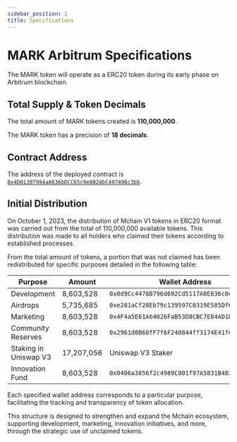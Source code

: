 ```yaml
---
sidebar_position: 2
title: Specifications
---
```


# MARK Arbitrum Specifications

The MARK token will operate as a ERC20 token during its early phase on Arbitrum blockchain.

## Total Supply & Token Decimals

The total amount of MARK tokens created is **110,000,000**.

The MARK token has a precision of **18 decimals**.

## Contract Address

The address of the deployed contract is 
[`0x4D01397994aA636bDCC65c9e8024bC497498c3bb`](https://arbiscan.io/address/0x4D01397994aA636bDCC65c9e8024bC497498c3bb).

## Initial Distribution

On October 1, 2023, the distribution of Mchain V1 tokens in ERC20 format was carried out from the total of 110,000,000 available tokens. This distribution was made to all holders who claimed their tokens according to established processes.

From the total amount of tokens, a portion that was not claimed has been redistributed for specific purposes detailed in the following table:

| Purpose                | Amount    | Wallet Address                             |
|------------------------|-----------|--------------------------------------------|
| Development            | 8,603,528 | `0x0d9Cc4478B796d692Cd5117A0E836c0d00869FaE` |
| Airdrops               | 5,735,685 | `0xe281aCf28Eb79c139597C0319E585Df0944B5901` |
| Marketing              | 8,603,528 | `0x4F4a5E61A64026FaB53D8CBC7E84AD1D06d51EEC` |
| Community Reserves     | 8,603,528 | `0x2961d0B60fF7f6F240844ff3174E41f6C646f3f8` |
| Staking in Uniswap V3  | 17,207,056| Uniswap V3 Staker                           |
| Innovation Fund        | 8,603,528 | `0x0406a3856f2c4989C001f97A5831B48212C23E68` |

Each specified wallet address corresponds to a particular purpose, facilitating the tracking and transparency of token allocation.

This structure is designed to strengthen and expand the Mchain ecosystem, supporting development, marketing, innovation initiatives, and more, through the strategic use of unclaimed tokens.
